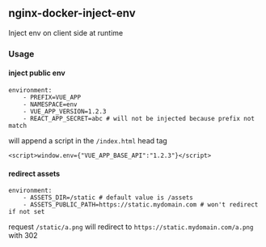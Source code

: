 ## nginx-docker-inject-env

Inject env on client side at runtime

### Usage

#### inject public env

```
environment:
    - PREFIX=VUE_APP
    - NAMESPACE=env
    - VUE_APP_VERSION=1.2.3
    - REACT_APP_SECRET=abc # will not be injected because prefix not match
```

will append a script in the `/index.html` head tag

```
<script>window.env={"VUE_APP_BASE_API":"1.2.3"}</script>
```

#### redirect assets

```
environment:
    - ASSETS_DIR=/static # default value is /assets
    - ASSETS_PUBLIC_PATH=https://static.mydomain.com # won't redirect if not set
```

request `/static/a.png` will redirect to `https://static.mydomain.com/a.png` with 302
